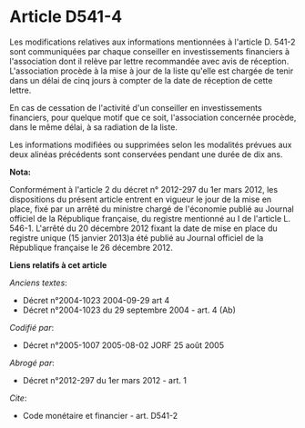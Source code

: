 # Article D541-4

Les modifications relatives aux informations mentionnées à l'article D. 541-2 sont communiquées par chaque conseiller en
investissements financiers à l'association dont il relève par lettre recommandée avec avis de réception. L'association
procède à la mise à jour de la liste qu'elle est chargée de tenir dans un délai de cinq jours à compter de la date de
réception de cette lettre.

En cas de cessation de l'activité d'un conseiller en investissements financiers, pour quelque motif que ce soit,
l'association concernée procède, dans le même délai, à sa radiation de la liste.

Les informations modifiées ou supprimées selon les modalités prévues aux deux alinéas précédents sont conservées pendant une
durée de dix ans.

**Nota:**

Conformément à l'article 2 du décret n° 2012-297 du 1er mars 2012, les dispositions du présent article entrent en vigueur le
jour de la mise en place, fixé par un arrêté du ministre chargé de l'économie publié au Journal officiel de la République
française, du registre mentionné au I de l'article L. 546-1. L'arrêté du 20 décembre 2012 fixant la date de mise en place du
registre unique (15 janvier 2013)a été publié au Journal officiel de la République française le 26 décembre 2012.

**Liens relatifs à cet article**

_Anciens textes_:

  - Décret n°2004-1023 2004-09-29 art 4
  - Décret n°2004-1023 du 29 septembre 2004 - art. 4 (Ab)

_Codifié par_:

  - Décret n°2005-1007 2005-08-02 JORF 25 août 2005

_Abrogé par_:

  - Décret n°2012-297 du 1er mars 2012 - art. 1

_Cite_:

  - Code monétaire et financier - art. D541-2
